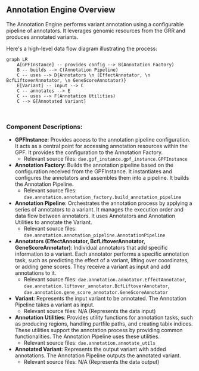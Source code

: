 ## Annotation Engine Overview

The Annotation Engine performs variant annotation using a configurable pipeline of annotators. It leverages genomic resources from the GRR and produces annotated variants.

Here's a high-level data flow diagram illustrating the process:

```mermaid
graph LR
    A[GPFInstance] -- provides config --> B(Annotation Factory)
    B -- builds --> C(Annotation Pipeline)
    C -- uses --> D{Annotators \n (EffectAnnotator, \n BcfLiftoverAnnotator, \n GeneScoreAnnotator)}
    E[Variant] -- input --> C
    C -- annotates --> E
    C -- uses --> F(Annotation Utilities)
    C --> G[Annotated Variant]



```

### Component Descriptions:

*   **GPFInstance**: Provides access to the annotation pipeline configuration. It acts as a central point for accessing annotation resources within the GPF. It provides the configuration to the Annotation Factory.
    *   Relevant source files: `dae.gpf_instance.gpf_instance.GPFInstance`
*   **Annotation Factory**: Builds the annotation pipeline based on the configuration received from the GPFInstance. It instantiates and configures the annotators and assembles them into a pipeline. It builds the Annotation Pipeline.
    *   Relevant source files: `dae.annotation.annotation_factory.build_annotation_pipeline`
*   **Annotation Pipeline**: Orchestrates the annotation process by applying a series of annotators to a variant. It manages the execution order and data flow between annotators. It uses Annotators and Annotation Utilities to annotate the Variant.
    *   Relevant source files: `dae.annotation.annotation_pipeline.AnnotationPipeline`
*   **Annotators (EffectAnnotator, BcfLiftoverAnnotator, GeneScoreAnnotator)**: Individual annotators that add specific information to a variant. Each annotator performs a specific annotation task, such as predicting the effect of a variant, lifting over coordinates, or adding gene scores. They receive a variant as input and add annotations to it.
    *   Relevant source files: `dae.annotation.annotator.EffectAnnotator`, `dae.annotation.liftover_annotator.BcfLiftoverAnnotator`, `dae.annotation.gene_score_annotator.GeneScoreAnnotator`
*   **Variant**: Represents the input variant to be annotated. The Annotation Pipeline takes a variant as input.
    *   Relevant source files: N/A (Represents the data input)
*   **Annotation Utilities**: Provides utility functions for annotation tasks, such as producing regions, handling partfile paths, and creating tabix indices. These utilities support the annotation process by providing common functionalities. The Annotation Pipeline uses these utilities.
    *   Relevant source files: `dae.annotation.annotate_utils`
*   **Annotated Variant**: Represents the output variant with added annotations. The Annotation Pipeline outputs the annotated variant.
    *   Relevant source files: N/A (Represents the data output)